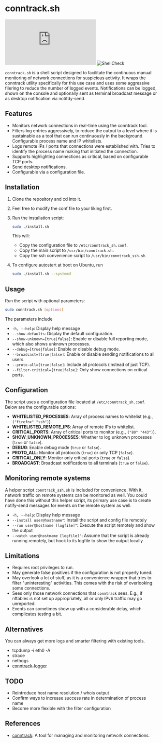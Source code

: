# conntrack.sh

![License](https://img.shields.io/github/license/jvm123/conntrack.sh?cache-control=no-cache)
![ShellCheck](https://github.com/jvm123/conntrack.sh/actions/workflows/shellcheck.yml/badge.svg)

`conntrack.sh` is a shell script designed to facilitate the continuous manual monitoring of network connections for suspicious activity. It wraps the conntrack utility specifically for this use case and uses some aggressive filering to reduce the number of logged events. Notifications can be logged, shown on the console and optionally sent as terminal broadcast message or as desktop notification via notifdy-send.

## Features
- Monitors network connections in real-time using the conntrack tool.
- Filters log entries aggressively, to reduce the output to a level where it is sustainable as a tool that can run continuously in the background. Configurable process name and IP whitelists.
- Logs remote IPs / ports that connections were established with. Tries to identify the process name making that initiated the connection.
- Supports highlighting connections as critical, based on configurable TCP ports.
- Send desktop notifications.
- Configurable via a configuration file.

## Installation

1. Clone the repository and cd into it.

2. Feel free to modify the conf file to your liking first.

3. Run the installation script:
   ```bash
   sudo ./install.sh
   ```

   This will:
   - Copy the configuration file to `/etc/conntrack_sh.conf`.
   - Copy the main script to `/usr/bin/conntrack.sh`.
   - Copy the ssh convenience script to `/usr/bin/conntrack_ssh.sh`.

4. To configure autostart at boot on Ubuntu, run
   ```bash
   sudo ./install.sh --systemd
   ```

## Usage
Run the script with optional parameters:
```bash
sudo conntrack.sh [options]
```

The parameters include
- `-h, --help`: Display help message
- `--show-defaults`: Display the default configuration.
- `--show-unknown=[true|false]`: Enable or disable full reporting mode, which also shows unknown processes.
- `--debug=[true|false]`: Enable or disable debug mode.
- `--broadcast=[true|false]`: Enable or disable sending notifications to all users.
- `--proto-all=[true|false]`: Include all protocols (instead of just TCP).
- `--filter-critical=[true|false]`: Only show connections on critical ports.

## Configuration

The script uses a configuration file located at `/etc/conntrack_sh.conf`. Below are the configurable options:

- **WHITELISTED_PROCESSES**: Array of process names to whitelist (e.g., `("firefox" "ssh")`).
- **WHITELISTED_REMOTE_IPS**: Array of remote IPs to whitelist.
- **CRITICAL_PORTS**: Array of critical ports to monitor (e.g., `("80" "443")`).
- **SHOW_UNKNOWN_PROCESSES**: Whether to log unknown processes (`true` or `false`).
- **DEBUG**: Enable debug mode (`true` or `false`).
- **PROTO_ALL**: Monitor all protocols (`true`) or only TCP (`false`).
- **CRITICAL_ONLY**: Monitor only critical ports (`true` or `false`).
- **BROADCAST**: Broadcast notifications to all terminals (`true` or `false`).

## Monitoring remote systems

A helper script `conntrack_ssh.sh` is included for convenience. With it, network traffic on remote systems can be monitored as well. You could have done this without this helper script, its primary use case is to create notify-send messages for events on the remote system as well.

- `-h, --help`: Display help message
- `--install user@hostname"`: Install the script and config file remotely
- `--run user@hostname [logfile]"`: Execute the script remotely and show the output
- `--watch user@hostname [logfile]"`: Assume that the script is already running remotely, but hook to its logfile to show the output locally

## Limitations

- Requires root privileges to run.
- May generate false positives if the configuration is not properly tuned.
- May overlook a lot of stuff, as it is a convenience wrapper that tries to filter "uninteresting" activities. This comes with the risk of overlooking some connections.
- Sees only those network connections that `conntrack` sees. E.g., if nftables is not set up appropriately, all or only IPv6 traffic may go unreported.
- Events can sometimes show up with a considerable delay, which complicates testing a bit.

## Alternatives

You can always get more logs and smarter filtering with existing tools.

- tcpdump -i eth0 -A
- strace
- nethogs
- [conntrack-logger](https://github.com/mk-fg/conntrack-logger)

## TODO

- Reintroduce host name resolution / whois output
- Confirm ways to increase success rate in determination of process name
- Become more flexible with the filter configuration

## References

- [conntrack](https://conntrack-tools.netfilter.org/manual.html#conntrack): A tool for managing and monitoring network connections.
